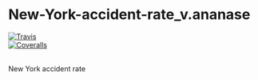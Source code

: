 # New-York-accident-rate_v.ananase
[![Travis][build-badge]][build]  
[![Coveralls][coveralls-badge]][coveralls]  

[build-badge]: https://travis-ci.org/itechartbigdatalab/NY-Accidents-Rate.svg
[build]: https://travis-ci.org/itechartbigdatalab/NY-Accidents-Rate

[coveralls-badge]: https://img.shields.io/coveralls/itechartbigdatalab/NY-Accidents-Rate/master.png?style=flat-square
[coveralls]: https://coveralls.io/github/itechartbigdatalab/NY-Accidents-Rate

<br/>
New York accident rate 